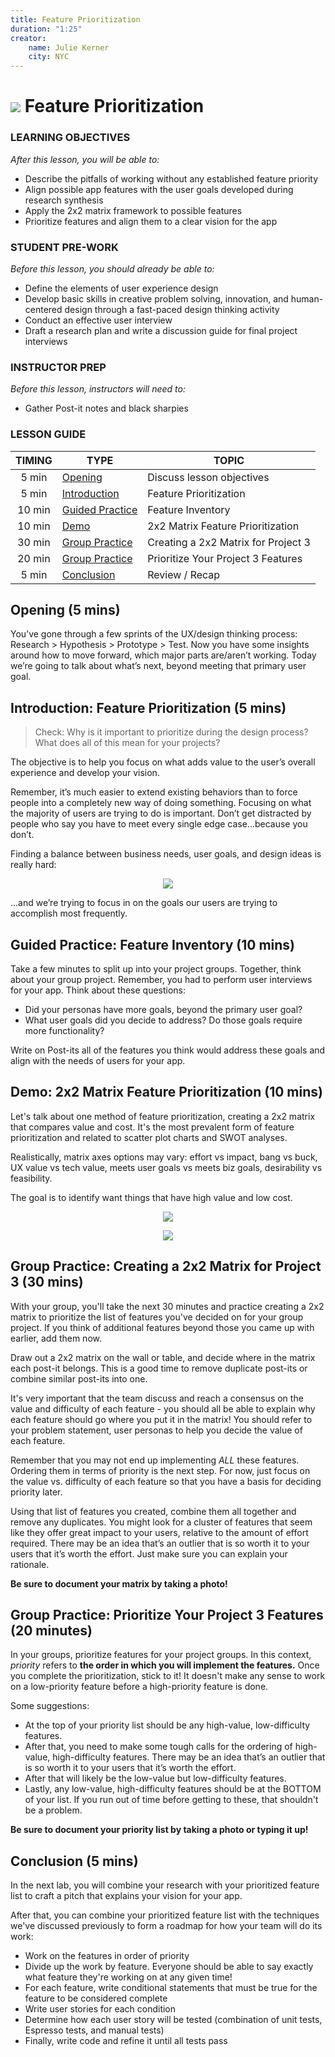 ```yaml
---
title: Feature Prioritization
duration: "1:25"
creator:
    name: Julie Kerner
    city: NYC
---
```


# ![](https://ga-dash.s3.amazonaws.com/production/assets/logo-9f88ae6c9c3871690e33280fcf557f33.png) Feature Prioritization

### LEARNING OBJECTIVES
*After this lesson, you will be able to:*
- Describe the pitfalls of working without any established feature priority
- Align possible app features with the user goals developed during research synthesis
- Apply the 2x2 matrix framework to possible features
- Prioritize features and align them to a clear vision for the app

### STUDENT PRE-WORK
*Before this lesson, you should already be able to:*
- Define the elements of user experience design
- Develop basic skills in creative problem solving, innovation, and human­-centered design through a fast-­paced design thinking activity
- Conduct an effective user interview
- Draft a research plan and write a discussion guide for final project interviews

### INSTRUCTOR PREP
*Before this lesson, instructors will need to:*
- Gather Post-it notes and black sharpies

### LESSON GUIDE

| TIMING  | TYPE  | TOPIC  |
|:-:|---|---|
| 5 min  | [Opening](#opening-5-mins)  | Discuss lesson objectives |
| 5 min  | [Introduction](#introduction-feature-prioritization-5-mins)  | Feature Prioritization |
| 10 min  | [Guided Practice](#guided-practice-feature-inventory-10-mins)  | Feature Inventory |
| 10 min  | [Demo](#demo-2x2-matrix-feature-prioritization-10-mins)  | 2x2 Matrix Feature Prioritization |
| 30 min  | [Group Practice](#group-practice-creating-a-2x2-matrix-for-project-3-30-mins)  | Creating a 2x2 Matrix for Project 3 |
| 20 min  | [Group Practice](#group-practice-prioritize-your-project-3-features-20-minutes)  | Prioritize Your Project 3 Features |
| 5 min  | [Conclusion](#conclusion-5-mins)  | Review / Recap |

## Opening (5 mins)

You’ve gone through a few sprints of the UX/design thinking process: Research > Hypothesis > Prototype > Test. Now you have some insights around how to move forward, which major parts are/aren’t working. Today we’re going to talk about what’s next, beyond meeting that primary user goal.

## Introduction: Feature Prioritization (5 mins)

> Check: Why is it important to prioritize during the design process? What does all of this mean for your projects?

The objective is to help you focus on what adds value to the user’s overall experience and develop your vision.

Remember, it’s much easier to extend existing behaviors than to force people into a completely new way of doing something. Focusing on what the majority of users are trying to do is important. Don’t get distracted by people who say you have to meet every single edge case...because you don’t.

Finding a balance between business needs, user goals, and design ideas is really hard:


<p align="center">
  <img src="https://i.imgur.com/oEeyWqg.png">
</p>

...and we’re trying to focus in on the goals our users are trying to accomplish most frequently.

## Guided Practice: Feature Inventory (10 mins)

Take a few minutes to split up into your project groups.
Together, think about your group project. Remember, you had to perform user interviews for your app. Think about these questions:

- Did your personas have more goals, beyond the primary user goal?
- What user goals did you decide to address? Do those goals require more functionality?

Write on Post-its all of the features you think would address these goals and align with the needs of users for your app.

## Demo: 2x2 Matrix Feature Prioritization (10 mins)

Let's talk about one method of feature prioritization, creating a 2x2 matrix that compares value and cost.  It's the most prevalent form of feature prioritization and related to scatter plot charts and SWOT analyses.

Realistically, matrix axes options may vary: effort vs impact, bang vs buck, UX value vs tech value, meets user goals vs meets biz goals, desirability vs feasibility.

The goal is to identify want things that have high value and low cost.

<p align="center">
  <img src="https://i.imgur.com/Y9xqqXZ.png">
</p>

<p align="center">
  <img src="https://i.imgur.com/tc7luEA.png">
</p>

## Group Practice: Creating a 2x2 Matrix for Project 3 (30 mins)

With your group, you'll take the next 30 minutes and practice creating a 2x2 matrix to prioritize the list of features you've decided on for your group project.
If you think of additional features beyond those you came up with earlier, add them now.

Draw out a 2x2 matrix on the wall or table, and decide where in the matrix each post-it belongs.
This is a good time to remove duplicate post-its or combine similar post-its into one.

It's very important that the team discuss and reach a consensus on the value and difficulty of each feature - you should all be able to explain why each feature should go where you put it in the matrix!
You should refer to your problem statement, user personas to help you decide the value of each feature.

Remember that you may not end up implementing _ALL_ these features. Ordering them in terms of priority is the next step.
For now, just focus on the value vs. difficulty of each feature so that you have a basis for deciding priority later.

Using that list of features you created, combine them all together and remove any duplicates.
You might look for a cluster of features that seem like they offer great impact to your users, relative to the amount of effort required.
There may be an idea that’s an outlier that is so worth it to your users that it’s worth the effort.
Just make sure you can explain your rationale.

**Be sure to document your matrix by taking a photo!**

## Group Practice: Prioritize Your Project 3 Features (20 minutes)

In your groups, prioritize features for your project groups.
In this context, _priority_ refers to **the order in which you will implement the features.**
Once you complete the prioritization, stick to it! It doesn't make any sense to work on a low-priority feature before a high-priority feature is done.

Some suggestions:
- At the top of your priority list should be any high-value, low-difficulty features.
- After that, you need to make some tough calls for the ordering of high-value, high-difficulty features. There may be an idea that’s an outlier that is so worth it to your users that it’s worth the effort.
- After that will likely be the low-value but low-difficulty features.
- Lastly, any low-value, high-difficulty features should be at the BOTTOM of your list. If you run out of time before getting to these, that shouldn't be a problem.

**Be sure to document your priority list by taking a photo or typing it up!**

## Conclusion (5 mins)

In the next lab, you will combine your research with your prioritized feature list to craft a pitch that explains your vision for your app.

After that, you can combine your prioritized feature list with the techniques we've discussed previously to form a roadmap for how your team will do its work:
- Work on the features in order of priority
- Divide up the work by feature. Everyone should be able to say exactly what feature they're working on at any given time!
- For each feature, write conditional statements that must be true for the feature to be considered complete
- Write user stories for each condition
- Determine how each user story will be tested (combination of unit tests, Espresso tests, and manual tests)
- Finally, write code and refine it until all tests pass
